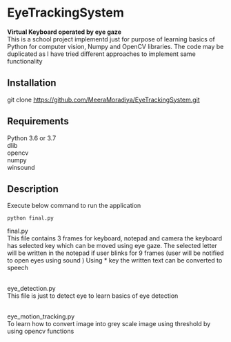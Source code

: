 # EyeTrackingSystem

**Virtual Keyboard operated by eye gaze**<br>
This is a school project implementd just for purpose of learning basics of Python for computer vision, Numpy and OpenCV libraries. The code may be duplicated as I have tried different approaches to implement same functionality

## Installation

git clone https://github.com/MeeraMoradiya/EyeTrackingSystem.git

## Requirements
Python 3.6 or 3.7<br>
dlib<br>
opencv<br>
numpy<br>
winsound<br>

## Description

Execute below command to run the application<br>
~~~
python final.py
~~~

final.py<br>
This file contains 3 frames for keyboard, notepad and camera the keyboard has selected key which can be moved using eye gaze. The selected letter will be written in the notepad if user blinks for 9 frames (user will be notified to open eyes using sound ) Using * key the written text can be converted to speech

<br>eye_detection.py</br>
This file is just to detect eye to learn basics of eye detection

<br>eye_motion_tracking.py</br>
To learn how to convert image into grey scale image using threshold by using opencv functions

 

